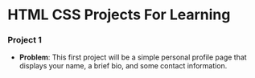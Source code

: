 # HTML CSS Projects For Learning 

### Project 1 
- **Problem**: This first project will be a simple personal profile page that displays your name, a brief bio, and some contact information.
